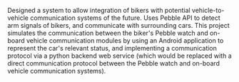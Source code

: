 Designed a system to allow integration of bikers with potential vehicle-to-vehicle communication systems of the future. Uses Pebble API to detect arm signals of bikers, and communicate with surrounding cars. This project simulates the communication between the biker's Pebble watch and on-board vehicle communication modules by using an Android application to represent the car's relevant status, and implementing a communication protocol via a python backend web service (which would be replaced with a direct communication protocol between the Pebble watch and on-board vehicle communication systems).
